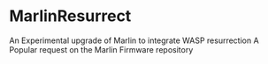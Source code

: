 # MarlinResurrect
An Experimental upgrade of Marlin to integrate WASP resurrection
A Popular request on the Marlin Firmware repository

